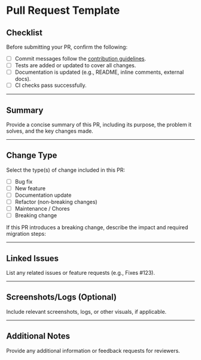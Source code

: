 # Pull Request Template

## **Checklist**
Before submitting your PR, confirm the following:
- [ ] Commit messages follow the [contribution guidelines](https://github.com/teociaps/github-bubble-chart/blob/main/CONTRIBUTING.md).
- [ ] Tests are added or updated to cover all changes.
- [ ] Documentation is updated (e.g., README, inline comments, external docs).
- [ ] CI checks pass successfully.

---

## **Summary**
Provide a concise summary of this PR, including its purpose, the problem it solves, and the key changes made.

---

## **Change Type**
Select the type(s) of change included in this PR:
- [ ] Bug fix
- [ ] New feature
- [ ] Documentation update
- [ ] Refactor (non-breaking changes)
- [ ] Maintenance / Chores
- [ ] Breaking change  

If this PR introduces a breaking change, describe the impact and required migration steps:

---

## **Linked Issues**
List any related issues or feature requests (e.g., Fixes #123).

---

## **Screenshots/Logs (Optional)**
Include relevant screenshots, logs, or other visuals, if applicable.

---

## **Additional Notes**
Provide any additional information or feedback requests for reviewers.
